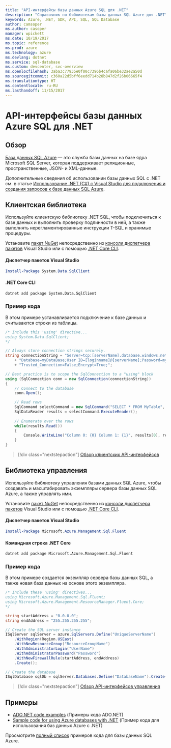 ```yaml
---
title: "API-интерфейсы базы данных Azure SQL для .NET"
description: "Справочник по библиотекам базы данных SQL Azure для .NET"
keywords: Azure, .NET, SDK, API, SQL, SQL Database
author: camsoper
ms.author: casoper
manager: wpickett
ms.date: 10/19/2017
ms.topic: reference
ms.prod: azure
ms.technology: azure
ms.devlang: dotnet
ms.service: sql-database
ms.custom: devcenter, svc-overview
ms.openlocfilehash: 3aba3c77935e0f00c7396b4cafa06be32ae2a50d
ms.sourcegitcommit: c360a22d5bff6eedd714b28b847d2f26b06665f4
ms.translationtype: HT
ms.contentlocale: ru-RU
ms.lasthandoff: 11/15/2017
---
```

# <a name="azure-sql-database-apis-for-net"></a>API-интерфейсы базы данных Azure SQL для .NET

## <a name="overview"></a>Обзор

[База данных SQL Azure](https://docs.microsoft.com/azure/sql-database/sql-database-technical-overview) — это служба базы данных на базе ядра Microsoft SQL Server, которая поддерживает реляционные, пространственные, JSON- и XML-данные. 

Дополнительные сведения об использовании базы данных SQL с .NET см. в статье [Использование .NET (C#) с Visual Studio для подключения и создания запросов к базе данных SQL Azure](https://docs.microsoft.com/azure/sql-database/sql-database-connect-query-dotnet-visual-studio).

## <a name="client-library"></a>Клиентская библиотека

Используйте клиентскую библиотеку .NET SQL, чтобы подключиться к базе данных и выполнить проверку подлинности в ней, а также выполнять нерегламентированные инструкции T-SQL и хранимые процедуры.

Установите [пакет NuGet]( https://www.nuget.org/packages/System.Data.SqlClient) непосредственно из [консоли диспетчера пакетов](https://docs.microsoft.com/nuget/tools/package-manager-console) Visual Studio или с помощью [.NET Core CLI](https://docs.microsoft.com/dotnet/core/tools/dotnet-add-package).

#### <a name="visual-studio-package-manager"></a>Диспетчер пакетов Visual Studio

```powershell
Install-Package System.Data.SqlClient
```

#### <a name="net-core-cli"></a>.NET Core CLI

```bash
dotnet add package System.Data.SqlClient
```

### <a name="code-example"></a>Пример кода

В этом примере устанавливается подключение к базе данных и считываются строки из таблицы.

```csharp
/* Include this 'using' directive...
using System.Data.SqlClient;
*/

// Always store connection strings securely. 
string connectionString = "Server=tcp:[serverName].database.windows.net;" 
    + "Database=myDataBase;User ID=[loginname]@[serverName];Password=myPassword;"
    + "Trusted_Connection=False;Encrypt=True;";

// Best practice is to scope the SqlConnection to a "using" block
using (SqlConnection conn = new SqlConnection(connectionString))
{
    // Connect to the database
    conn.Open();

    // Read rows
    SqlCommand selectCommand = new SqlCommand("SELECT * FROM MyTable", conn);
    SqlDataReader results = selectCommand.ExecuteReader();
    
    // Enumerate over the rows
    while(results.Read())
    {
        Console.WriteLine("Column 0: {0} Column 1: {1}", results[0], results[1]);
    }
}
```

> [!div class="nextstepaction"]
> [Обзор клиентских API-интерфейсов](/dotnet/api/overview/azure/sql/client)

## <a name="management-library"></a>Библиотека управления

Используйте библиотеку управления базами данных SQL Azure, чтобы создавать и масштабировать экземпляры сервера базы данных SQL Azure, а также управлять ими.

Установите [пакет NuGet](https://www.nuget.org/packages/Microsoft.Azure.Management.Sql.Fluent/) непосредственно из [консоли диспетчера пакетов](https://docs.microsoft.com/nuget/tools/package-manager-console) Visual Studio или с помощью [.NET Core CLI](https://docs.microsoft.com/dotnet/core/tools/dotnet-add-package).

#### <a name="visual-studio-package-manager"></a>Диспетчер пакетов Visual Studio

```powershell
Install-Package Microsoft.Azure.Management.Sql.Fluent
``` 

#### <a name="net-core-command-line"></a>Командная строка .NET Core

```bash
dotnet add package Microsoft.Azure.Management.Sql.Fluent
```

### <a name="code-example"></a>Пример кода

В этом примере создается экземпляр сервера базы данных SQL, а также новая база данных на основе этого экземпляра.

```csharp
/* Include these 'using' directives...
using Microsoft.Azure.Management.Sql.Fluent;
using Microsoft.Azure.Management.ResourceManager.Fluent.Core;
*/

string startAddress = "0.0.0.0";
string endAddress = "255.255.255.255";

// Create the SQL server instance
ISqlServer sqlServer = azure.SqlServers.Define("UniqueServerName")
    .WithRegion(Region.USEast)
    .WithNewResourceGroup("ResourceGroupName")
    .WithAdministratorLogin("UserName")
    .WithAdministratorPassword("Password")
    .WithNewFirewallRule(startAddress, endAddress)
    .Create();

// Create the database
ISqlDatabase sqlDb = sqlServer.Databases.Define("DatabaseName").Create();
```

> [!div class="nextstepaction"]
> [Обзор API-интерфейсов управления](/dotnet/api/overview/azure/sql/management)

## <a name="samples"></a>Примеры

- [ADO.NET code examples](/dotnet/framework/data/adonet/ado-net-code-examples) (Примеры кода ADO.NET)
- [Sample code for using Azure databases with .NET](/dotnet/azure/dotnet-sdk-azure-sql-database-samples) (Пример кода для использования баз данных Azure с .NET)

Просмотрите [полный список](https://azure.microsoft.com/en-us/resources/samples/?platform=dotnet&term=sql+database) примеров кода для базы данных SQL Azure.

